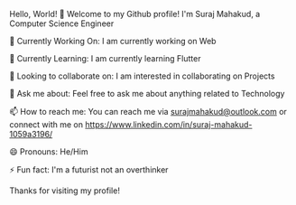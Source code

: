 Hello, World! 👋
Welcome to my Github profile! I'm Suraj Mahakud, a Computer Science Engineer

🔭 Currently Working On: I am currently working on Web


🌱 Currently Learning: I am currently learning Flutter


👯 Looking to collaborate on: I am interested in collaborating on Projects


💬 Ask me about: Feel free to ask me about anything related to Technology


📫 How to reach me: You can reach me via surajmahakud@outlook.com or connect with me on https://www.linkedin.com/in/suraj-mahakud-1059a3196/


😄 Pronouns: He/Him


⚡ Fun fact: I'm a futurist not an overthinker

Thanks for visiting my profile!
